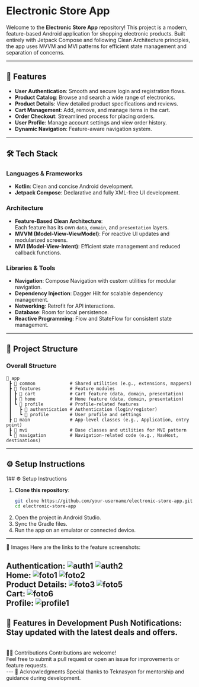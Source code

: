 # Electronic Store App

Welcome to the **Electronic Store App** repository! This project is a modern, feature-based Android application for shopping electronic products. Built entirely with Jetpack Compose and following Clean Architecture principles, the app uses MVVM and MVI patterns for efficient state management and separation of concerns.

---

## 📱 Features

- **User Authentication**: Smooth and secure login and registration flows.
- **Product Catalog**: Browse and search a wide range of electronics.
- **Product Details**: View detailed product specifications and reviews.
- **Cart Management**: Add, remove, and manage items in the cart.
- **Order Checkout**: Streamlined process for placing orders.
- **User Profile**: Manage account settings and view order history.
- **Dynamic Navigation**: Feature-aware navigation system.

---

## 🛠️ Tech Stack

### **Languages & Frameworks**
- **Kotlin**: Clean and concise Android development.
- **Jetpack Compose**: Declarative and fully XML-free UI development.

### **Architecture**
- **Feature-Based Clean Architecture**:  
  Each feature has its own `data`, `domain`, and `presentation` layers.
- **MVVM (Model-View-ViewModel)**: For reactive UI updates and modularized screens.
- **MVI (Model-View-Intent)**: Efficient state management and reduced callback functions.

### **Libraries & Tools**
- **Navigation**: Compose Navigation with custom utilities for modular navigation.
- **Dependency Injection**: Dagger Hilt for scalable dependency management.
- **Networking**: Retrofit for API interactions.
- **Database**: Room for local persistence.
- **Reactive Programming**: Flow and StateFlow for consistent state management.

---

## 📂 Project Structure

### Overall Structure

```plaintext
📂 app
 ┣ 📂 common             # Shared utilities (e.g., extensions, mappers)
 ┣ 📂 features           # Feature modules
 ┃ ┣ 📂 cart             # Cart feature (data, domain, presentation)
 ┃ ┣ 📂 home             # Home feature (data, domain, presentation)
 ┃ ┗ 📂 profile          # Profile-related features
 ┃   ┣ 📂 authentication # Authentication (login/register)
 ┃   ┗ 📂 profile        # User profile and settings
 ┣ 📂 main               # App-level classes (e.g., Application, entry point)
 ┣ 📂 mvi                # Base classes and utilities for MVI pattern
 ┗ 📂 navigation         # Navigation-related code (e.g., NavHost, destinations)
```
---
## ⚙️ Setup Instructions

1## ⚙️ Setup Instructions

1. **Clone this repository**:
   ```bash
   git clone https://github.com/your-username/electronic-store-app.git
   cd electronic-store-app
2. Open the project in Android Studio.
3. Sync the Gradle files.
4. Run the app on an emulator or connected device.

---
🌟 Images
Here are the links to the feature screenshots:

Authentication: 
![auth1](https://github.com/user-attachments/assets/85b0679d-dd46-4333-b276-a77b0a1102e0)
![auth2](https://github.com/user-attachments/assets/8ff3d7af-3ce4-4a64-a7b7-a00454d630e3)
<br>
Home: 
![foto1](https://github.com/user-attachments/assets/9c8c291f-f67e-448c-98b9-1491e91f90d5)
![foto2](https://github.com/user-attachments/assets/4d1c8e12-eb82-4879-8c67-268e0aa9bc53)
<br>
Product Details:
![foto3](https://github.com/user-attachments/assets/18aedd35-0be3-4c46-8aa1-2ac3e55333a2)
![foto5](https://github.com/user-attachments/assets/dd36326e-38b9-427d-8214-a39bff874dcb)
<br>
Cart:
![foto6](https://github.com/user-attachments/assets/5c2365d2-2f73-45e5-b209-1d9066444496)
<br>
Profile:
![profile1](https://github.com/user-attachments/assets/c0b8cda8-cbea-4e0f-98c5-5dc98b610a5a)
---
🚀 Features in Development
Push Notifications: Stay updated with the latest deals and offers.
<br>
---
<br>
👨‍💻 Contributions
Contributions are welcome! 
<br>
Feel free to submit a pull request or open an issue for improvements or feature requests.
<br>
---
🙌 Acknowledgments
Special thanks to Teknasyon for mentorship and guidance during development.
